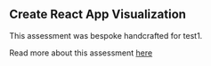 ## Create React App Visualization

This assessment was bespoke handcrafted for test1.

Read more about this assessment [here](https://react.eogresources.com)
